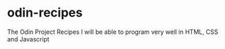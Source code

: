 # odin-recipes
The Odin Project Recipes
I will be able to program very well in HTML, CSS and Javascript